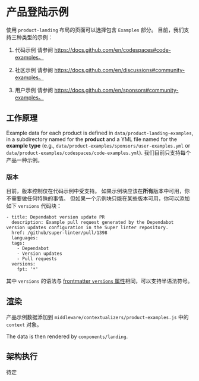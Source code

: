 # 产品登陆示例

使用 `product-landing` 布局的页面可以选择包含 `Examples` 部分。 目前，我们支持三种类型的示例：

1. 代码示例 请参阅 https://docs.github.com/en/codespaces#code-examples。

2. 社区示例 请参阅 https://docs.github.com/en/discussions#community-examples。

3. 用户示例 请参阅 https://docs.github.com/en/sponsors#community-examples。

## 工作原理

Example data for each product is defined in `data/product-landing-examples`, in a subdirectory named for the **product** and a YML file named for the **example type** (e.g., `data/product-examples/sponsors/user-examples.yml` or `data/product-examples/codespaces/code-examples.yml`). 我们目前只支持每个产品一种示例。

### 版本

目前，版本控制仅在代码示例中受支持。 如果示例块应该在**所有**版本中可用，你不需要做任何特殊的事情。 但如果一个示例块只能在某些版本可用，你可以添加如下 `versions` 代码块：

```
- title: Dependabot version update PR
  description: Example pull request generated by the Dependabot version updates configuration in the Super linter repository.
  href: /github/super-linter/pull/1398
  languages:
  tags:
    - Dependabot
    - Version updates
    - Pull requests
  versions:
    fpt: '*'
  ```

其中 `versions` 的语法与 [frontmatter `versions` 属性](content/README.md)相同，可以支持半语法符号。

## 渲染

产品示例数据添加到 `middleware/contextualizers/product-examples.js` 中的 `context` 对象。

The data is then rendered by `components/landing`.

## 架构执行

待定
